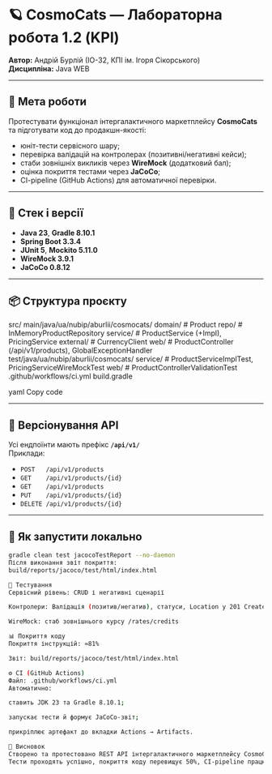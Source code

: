 # 🪐 CosmoCats — Лабораторна робота 1.2 (KPI)
**Автор:** Андрій Бурлій (ІО-32, КПІ ім. Ігоря Сікорського)  
**Дисципліна:** Java WEB

---

## 🎯 Мета роботи
Протестувати функціонал інтергалактичного маркетплейсу **CosmoCats** та підготувати код до продакшн-якості:
- юніт-тести сервісного шару;
- перевірка валідацій на контролерах (позитивні/негативні кейси);
- стаби зовнішніх викликів через **WireMock** (додатковий бал);
- оцінка покриття тестами через **JaCoCo**;
- CI-pipeline (GitHub Actions) для автоматичної перевірки.

---

## 🧰 Стек і версії
- **Java 23**, **Gradle 8.10.1**
- **Spring Boot 3.3.4**
- **JUnit 5**, **Mockito 5.11.0**
- **WireMock 3.9.1**
- **JaCoCo 0.8.12**

---

## 📦 Структура проєкту
src/
main/java/ua/nubip/aburlii/cosmocats/
domain/ # Product
repo/ # InMemoryProductRepository
service/ # ProductService (+Impl), PricingService
external/ # CurrencyClient
web/ # ProductController (/api/v1/products), GlobalExceptionHandler
test/java/ua/nubip/aburlii/cosmocats/
service/ # ProductServiceImplTest, PricingServiceWireMockTest
web/ # ProductControllerValidationTest
.github/workflows/ci.yml
build.gradle

yaml
Copy code

---

## 🔗 Версіонування API
Усі ендпоїнти мають префікс **`/api/v1/`**  
Приклади:
- `POST   /api/v1/products`
- `GET    /api/v1/products/{id}`
- `GET    /api/v1/products`
- `PUT    /api/v1/products/{id}`
- `DELETE /api/v1/products/{id}`

---

## 🚀 Як запустити локально
```bash
gradle clean test jacocoTestReport --no-daemon
Після виконання звіт покриття:
build/reports/jacoco/test/html/index.html

🧪 Тестування
Сервісний рівень: CRUD і негативні сценарії

Контролери: Валідація (позитив/негатив), статуси, Location у 201 Created

WireMock: стаб зовнішнього курсу /rates/credits

📊 Покриття коду
Покриття інструкцій: ≈81%

Звіт: build/reports/jacoco/test/html/index.html

⚙️ CI (GitHub Actions)
Файл: .github/workflows/ci.yml
Автоматично:

ставить JDK 23 та Gradle 8.10.1;

запускає тести й формує JaCoCo-звіт;

прикріплює артефакт до вкладки Actions → Artifacts.

🧾 Висновок
Створено та протестовано REST API інтергалактичного маркетплейсу CosmoCats.
Тести проходять успішно, покриття коду перевищує 50%, CI-pipeline працює — проєкт готовий до перевірки.
